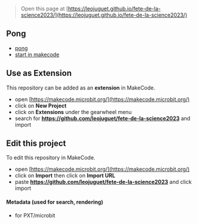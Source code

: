 
> Open this page at [https://leojuguet.github.io/fete-de-la-science2023/](https://leojuguet.github.io/fete-de-la-science2023/)

## Pong

* [pong](/fete-de-la-science2023/pong)
* [start in makecode](https://makecode.microbit.org/beta#tutorial:github:LeoJuguet/fete-de-la-science2023/pong)

## Use as Extension

This repository can be added as an **extension** in MakeCode.

* open [https://makecode.microbit.org/](https://makecode.microbit.org/)
* click on **New Project**
* click on **Extensions** under the gearwheel menu
* search for **https://github.com/leojuguet/fete-de-la-science2023** and import

## Edit this project

To edit this repository in MakeCode.

* open [https://makecode.microbit.org/](https://makecode.microbit.org/)
* click on **Import** then click on **Import URL**
* paste **https://github.com/leojuguet/fete-de-la-science2023** and click import

#### Metadata (used for search, rendering)

* for PXT/microbit
<script src="https://makecode.com/gh-pages-embed.js"></script><script>makeCodeRender("{{ site.makecode.home_url }}", "{{ site.github.owner_name }}/{{ site.github.repository_name }}");</script>
